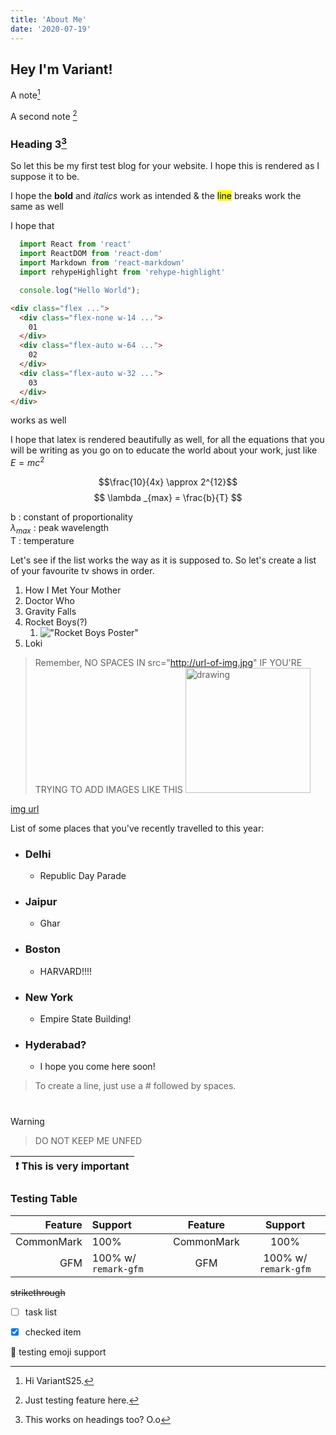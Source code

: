 ```yaml
---
title: 'About Me'
date: '2020-07-19'
---
```




## Hey I'm Variant!


A note[^1]

A second note [^2]

### Heading 3[^3]

So let this be my first test blog for your website.
I hope this is rendered as I suppose it to be. 

I hope the **bold** and _italics_ work as intended & 
the <mark>line</mark> breaks work the same as well

I hope that
```js
  import React from 'react'
  import ReactDOM from 'react-dom'
  import Markdown from 'react-markdown'
  import rehypeHighlight from 'rehype-highlight'

  console.log("Hello World");
```

```html
<div class="flex ...">
  <div class="flex-none w-14 ...">
    01
  </div>
  <div class="flex-auto w-64 ...">
    02
  </div>
  <div class="flex-auto w-32 ...">
    03
  </div>
</div>
```
works as well


I hope that latex is rendered beautifully as well, for all the equations that you will be writing as you go on to educate the world about your work, just like $E = mc^2$

$$\frac{10}{4x} \approx 2^{12}$$
$$ \lambda _{max} = \frac{b}{T} $$

b : constant of proportionality <br/>
$\lambda _{max}$ : peak wavelength <br/>
T : temperature


Let's see if the list works the way as it is supposed to.
So let's create a list of your favourite tv shows in order.
1. How I Met Your Mother
2. Doctor Who
3. Gravity Falls
4. Rocket Boys(?)
   1. !["Rocket Boys Poster"](https://image.tmdb.org/t/p/original/wmL9EfxrRI7pt8kPMO0f62FiGgr.jpg "Rocket Boys")
5. Loki
   
> Remember, NO SPACES IN src="http://url-of-img.jpg" IF YOU'RE TRYING TO ADD IMAGES LIKE THIS
<img src="https://image.tmdb.org/t/p/original/wmL9EfxrRI7pt8kPMO0f62FiGgr.jpg" alt="drawing" width="200"
/>

[img url](https://image.tmdb.org/t/p/original/wmL9EfxrRI7pt8kPMO0f62FiGgr.jpg)

List of some places that you've recently travelled to this year:
* ### Delhi
  * Republic Day Parade
- ### Jaipur
  - Ghar
- ### Boston
  - HARVARD!!!!
- ### New York
  - Empire State Building!
- ### Hyderabad?
  - I hope you come here soon!


> To create a line, just use a # followed by spaces. 
#
> [!WARNING]
> > DO NOT KEEP ME UNFED 

| ❗️  This is very important   |
|:-----------------------------------------|

### Testing Table
| Feature    | Support              | Feature    | Support|
| ---------: | :------------------- | :---------: | :-------------------: |
| CommonMark | 100%                 | CommonMark |  100% |
| GFM        | 100% w/ `remark-gfm` | GFM| 100% w/ `remark-gfm` |

~~strikethrough~~

* [ ] task list
* [x] checked item



[^1]: Hi VariantS25.
[^2]: Just testing feature here.
[^3]: This works on headings too? O.o



👋 testing emoji support